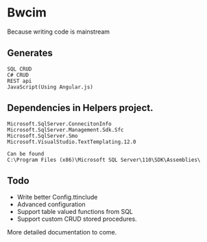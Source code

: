 Bwcim
=====

Because writing code is mainstream

## Generates 
    SQL CRUD 
    C# CRUD
    REST api
    JavaScript(Using Angular.js)


## Dependencies in Helpers project.
    Microsoft.SqlServer.ConnecitonInfo
    Microsoft.SqlServer.Management.Sdk.Sfc
    Microsoft.SqlServer.Smo
    Microsoft.VisualStudio.TextTemplating.12.0
    
    Can be found
    C:\Program Files (x86)\Microsoft SQL Server\110\SDK\Assemblies\


## Todo
- Write better Config.ttinclude
- Advanced configuration
- Support table valued functions from SQL
- Support custom CRUD stored procedures.

More detailed documentation to come.